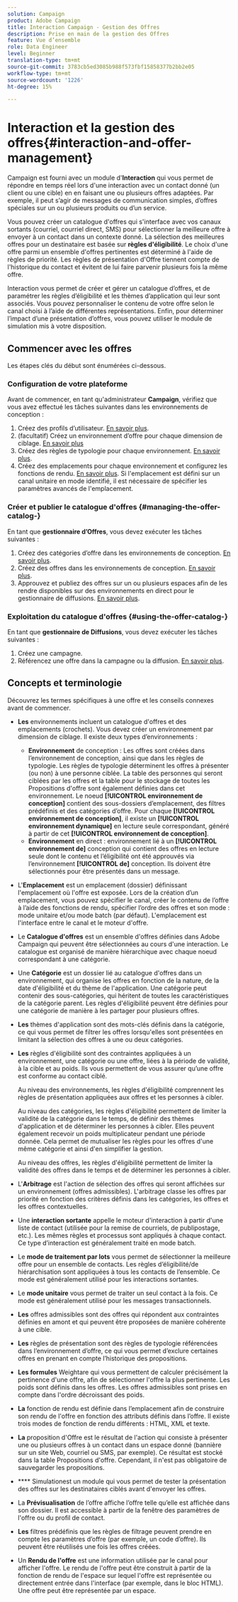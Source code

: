 ```yaml
---
solution: Campaign
product: Adobe Campaign
title: Interaction Campaign - Gestion des Offres
description: Prise en main de la gestion des Offres
feature: Vue d’ensemble
role: Data Engineer
level: Beginner
translation-type: tm+mt
source-git-commit: 3783cb5ed3085b988f573fbf15858377b2bb2e05
workflow-type: tm+mt
source-wordcount: '1226'
ht-degree: 15%

---
```


# Interaction et la gestion des offres{#interaction-and-offer-management}

Campaign est fourni avec un module d&#39;**Interaction** qui vous permet de répondre en temps réel lors d&#39;une interaction avec un contact donné (un client ou une cible) en en faisant une ou plusieurs offres adaptées. Par exemple, il peut s’agir de messages de communication simples, d’offres spéciales sur un ou plusieurs produits ou d’un service.

Vous pouvez créer un catalogue d&#39;offres qui s&#39;interface avec vos canaux sortants (courriel, courriel direct, SMS) pour sélectionner la meilleure offre à envoyer à un contact dans un contexte donné. La sélection des meilleures offres pour un destinataire est basée sur **règles d&#39;éligibilité**. Le choix d&#39;une offre parmi un ensemble d&#39;offres pertinentes est déterminé à l&#39;aide de règles de priorité. Les règles de présentation d&#39;Offre tiennent compte de l&#39;historique du contact et évitent de lui faire parvenir plusieurs fois la même offre.

Interaction vous permet de créer et gérer un catalogue d’offres, et de paramétrer les règles d’éligibilité et les thèmes d’application qui leur sont associés. Vous pouvez personnaliser le contenu de votre offre selon le canal choisi à l’aide de différentes représentations. Enfin, pour déterminer l’impact d’une présentation d’offres, vous pouvez utiliser le module de simulation mis à votre disposition.

## Commencer avec les offres

Les étapes clés du début sont énumérées ci-dessous.

### Configuration de votre plateforme

Avant de commencer, en tant qu&#39;administrateur **Campaign**, vérifiez que vous avez effectué les tâches suivantes dans les environnements de conception :

1. Créez des profils d’utilisateur. [En savoir plus](interaction-operators.md).
1. (facultatif) Créez un environnement d’offre pour chaque dimension de ciblage. [En savoir plus](interaction-env.md)
1. Créez des règles de typologie pour chaque environnement. [En savoir plus](interaction-offer.md#offer-presentation).
1. Créez des emplacements pour chaque environnement et configurez les fonctions de rendu. [En savoir plus](interaction-offer-spaces.md).
Si l&#39;emplacement est défini sur un canal unitaire en mode identifié, il est nécessaire de spécifier les paramètres avancés de l&#39;emplacement.

### Créer et publier le catalogue d&#39;offres {#managing-the-offer-catalog-}

En tant que **gestionnaire d’Offres**, vous devez exécuter les tâches suivantes :

1. Créez des catégories d’offre dans les environnements de conception. [En savoir plus](interaction-offer-catalog.md#creating-offer-categories).
1. Créez des offres dans les environnements de conception. [En savoir plus](interaction-offer.md).
1. Approuvez et publiez des offres sur un ou plusieurs espaces afin de les rendre disponibles sur des environnements en direct pour le gestionnaire de diffusions. [En savoir plus](interaction-offer.md#approve-offers).

### Exploitation du catalogue d&#39;offres {#using-the-offer-catalog-}

En tant que **gestionnaire de Diffusions**, vous devez exécuter les tâches suivantes :

1. Créez une campagne.
1. Référencez une offre dans la campagne ou la diffusion. [En savoir plus](interaction-send-offers.md).


## Concepts et terminologie

Découvrez les termes spécifiques à une offre et les conseils connexes avant de commencer.

* **Les** environnements incluent un catalogue d&#39;offres et des emplacements (crochets). Vous devez créer un environnement par dimension de ciblage.
Il existe deux types d’environnements :

   * **Environnement** de conception : Les offres sont créées dans l’environnement de conception, ainsi que dans les règles de typologie. Les règles de typologie déterminent les offres à présenter (ou non) à une personne ciblée. La table des personnes qui seront ciblées par les offres et la table pour le stockage de toutes les Propositions d&#39;offre sont également définies dans cet environnement. Le noeud **[!UICONTROL environnement de conception]** contient des sous-dossiers d’emplacement, des filtres prédéfinis et des catégories d’offre. Pour chaque **[!UICONTROL environnement de conception]**, il existe un **[!UICONTROL environnement dynamique]** en lecture seule correspondant, généré à partir de cet **[!UICONTROL environnement de conception]**.
   * **Environnement** en direct : environnement lié à un  **[!UICONTROL environnement de]** conception qui contient des offres en lecture seule dont le contenu et l’éligibilité ont été approuvés via l’environnement **[!UICONTROL de]** conception. Ils doivent être sélectionnés pour être présentés dans un message.

* L&#39;**Emplacement** est un emplacement (dossier) définissant l&#39;emplacement où l&#39;offre est exposée. Lors de la création d’un emplacement, vous pouvez spécifier le canal, créer le contenu de l’offre à l’aide des fonctions de rendu, spécifier l’ordre des offres et son mode : mode unitaire et/ou mode batch (par défaut). L&#39;emplacement est l&#39;interface entre le canal et le moteur d&#39;offre.
* Le **Catalogue d&#39;offres** est un ensemble d&#39;offres définies dans Adobe Campaign qui peuvent être sélectionnées au cours d&#39;une interaction. Le catalogue est organisé de manière hiérarchique avec chaque noeud correspondant à une catégorie.
* Une **Catégorie** est un dossier lié au catalogue d&#39;offres dans un environnement, qui organise les offres en fonction de la nature, de la date d&#39;éligibilité et du thème de l&#39;application. Une catégorie peut contenir des sous-catégories, qui héritent de toutes les caractéristiques de la catégorie parent. Les règles d&#39;éligibilité peuvent être définies pour une catégorie de manière à les partager pour plusieurs offres.
* **Les** thèmes d&#39;application sont des mots-clés définis dans la catégorie, ce qui vous permet de filtrer les offres lorsqu&#39;elles sont présentées en limitant la sélection des offres à une ou deux catégories.
* **Les** règles d&#39;éligibilité sont des contraintes appliquées à un environnement, une catégorie ou une offre, liées à la période de validité, à la cible et au poids. Ils vous permettent de vous assurer qu’une offre est conforme au contact ciblé.

   Au niveau des environnements, les règles d&#39;éligibilité comprennent les règles de présentation appliquées aux offres et les personnes à cibler.

   Au niveau des catégories, les règles d&#39;éligibilité permettent de limiter la validité de la catégorie dans le temps, de définir des thèmes d&#39;application et de déterminer les personnes à cibler. Elles peuvent également recevoir un poids multiplicateur pendant une période donnée. Cela permet de mutualiser les règles pour les offres d&#39;une même catégorie et ainsi d&#39;en simplifier la gestion.

   Au niveau des offres, les règles d&#39;éligibilité permettent de limiter la validité des offres dans le temps et de déterminer les personnes à cibler.

* L&#39;**Arbitrage** est l&#39;action de sélection des offres qui seront affichées sur un environnement (offres admissibles). L&#39;arbitrage classe les offres par priorité en fonction des critères définis dans les catégories, les offres et les offres contextuelles.
* Une **interaction sortante** appelle le moteur d&#39;interaction à partir d&#39;une liste de contact (utilisée pour la remise de courriels, de publipostage, etc.). Les mêmes règles et processus sont appliqués à chaque contact. Ce type d’interaction est généralement traité en mode batch.
* Le **mode de traitement par lots** vous permet de sélectionner la meilleure offre pour un ensemble de contacts. Les règles d’éligibilité/de hiérarchisation sont appliquées à tous les contacts de l’ensemble. Ce mode est généralement utilisé pour les interactions sortantes.
* Le **mode unitaire** vous permet de traiter un seul contact à la fois. Ce mode est généralement utilisé pour les messages transactionnels.
* **Les** offres admissibles sont des offres qui répondent aux contraintes définies en amont et qui peuvent être proposées de manière cohérente à une cible.
* **Les** règles de présentation sont des règles de typologie référencées dans l’environnement d’offre, ce qui vous permet d’exclure certaines offres en prenant en compte l’historique des propositions.
* **Les formules** Weightare qui vous permettent de calculer précisément la pertinence d&#39;une offre, afin de sélectionner l&#39;offre la plus pertinente. Les poids sont définis dans les offres. Les offres admissibles sont prises en compte dans l&#39;ordre décroissant des poids.
* **La** fonction de rendu est définie dans l’emplacement afin de construire son rendu de l&#39;offre en fonction des attributs définis dans l’offre. Il existe trois modes de fonction de rendu différents : HTML, XML et texte.
* **La** proposition d&#39;Offre est le résultat de l&#39;action qui consiste à présenter une ou plusieurs offres à un contact dans un espace donné (bannière sur un site Web, courriel ou SMS, par exemple). Ce résultat est stocké dans la table Propositions d&#39;offre. Cependant, il n&#39;est pas obligatoire de sauvegarder les propositions.
* **** Simulationest un module qui vous permet de tester la présentation des offres sur les destinataires ciblés avant d&#39;envoyer les offres.
* La **Prévisualisation** de l’offre affiche l’offre telle qu’elle est affichée dans son dossier. Il est accessible à partir de la fenêtre des paramètres de l&#39;offre ou du profil de contact.
* **Les** filtres prédéfinis que les règles de filtrage peuvent prendre en compte les paramètres d’offre (par exemple, un code d’offre). Ils peuvent être réutilisés une fois les offres créées.
* Un **Rendu de l&#39;offre** est une information utilisée par le canal pour afficher l&#39;offre. Le rendu de l&#39;offre peut être construit à partir de la fonction de rendu de l&#39;espace sur lequel l&#39;offre est représentée ou directement entrée dans l&#39;interface (par exemple, dans le bloc HTML). Une offre peut être représentée par un espace.

